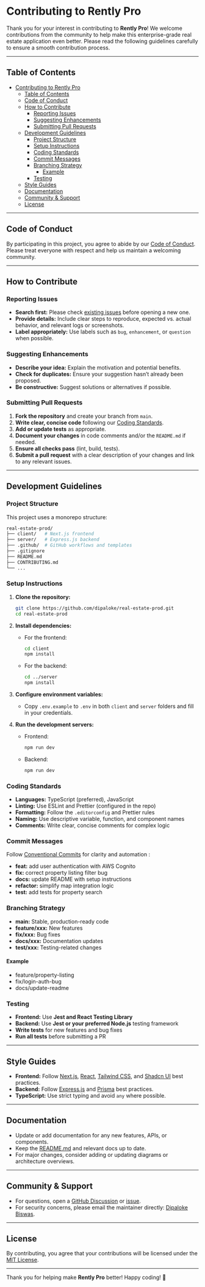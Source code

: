 # Contributing to Rently Pro

Thank you for your interest in contributing to **Rently Pro**!
We welcome contributions from the community to help make this enterprise-grade real estate application even better.
Please read the following guidelines carefully to ensure a smooth contribution process.

---

## Table of Contents

- [Contributing to Rently Pro](#contributing-to-rently-pro)
  - [Table of Contents](#table-of-contents)
  - [Code of Conduct](#code-of-conduct)
  - [How to Contribute](#how-to-contribute)
    - [Reporting Issues](#reporting-issues)
    - [Suggesting Enhancements](#suggesting-enhancements)
    - [Submitting Pull Requests](#submitting-pull-requests)
  - [Development Guidelines](#development-guidelines)
    - [Project Structure](#project-structure)
    - [Setup Instructions](#setup-instructions)
    - [Coding Standards](#coding-standards)
    - [Commit Messages](#commit-messages)
    - [Branching Strategy](#branching-strategy)
      - [Example](#example)
    - [Testing](#testing)
  - [Style Guides](#style-guides)
  - [Documentation](#documentation)
  - [Community \& Support](#community--support)
  - [License](#license)

---

## Code of Conduct

By participating in this project, you agree to abide by our [Code of Conduct](CODE_OF_CONDUCT.md).
Please treat everyone with respect and help us maintain a welcoming community.

---

## How to Contribute

### Reporting Issues

- **Search first:** Please check [existing issues](https://github.com/dipaloke/real-estate-prod/issues) before opening a new one.
- **Provide details:** Include clear steps to reproduce, expected vs. actual behavior, and relevant logs or screenshots.
- **Label appropriately:** Use labels such as `bug`, `enhancement`, or `question` when possible.

### Suggesting Enhancements

- **Describe your idea:** Explain the motivation and potential benefits.
- **Check for duplicates:** Ensure your suggestion hasn’t already been proposed.
- **Be constructive:** Suggest solutions or alternatives if possible.

### Submitting Pull Requests

1. **Fork the repository** and create your branch from `main`.
2. **Write clear, concise code** following our [Coding Standards](#coding-standards).
3. **Add or update tests** as appropriate.
4. **Document your changes** in code comments and/or the `README.md` if needed.
5. **Ensure all checks pass** (lint, build, tests).
6. **Submit a pull request** with a clear description of your changes and link to any relevant issues.

---

## Development Guidelines

### Project Structure

This project uses a monorepo structure:

```bash
real-estate-prod/
├── client/   # Next.js frontend
├── server/   # Express.js backend
├── .github/  # GitHub workflows and templates
├── .gitignore
├── README.md
├── CONTRIBUTING.md
└── ...
```

### Setup Instructions

1. **Clone the repository:**

    ```bash
    git clone https://github.com/dipaloke/real-estate-prod.git
    cd real-estate-prod
    ```

2. **Install dependencies:**
    - For the frontend:

      ```bash
      cd client
      npm install
      ```

    - For the backend:

      ```bash
      cd ../server
      npm install
      ```

3. **Configure environment variables:**
    - Copy `.env.example` to `.env` in both `client` and `server` folders and fill in your credentials.

4. **Run the development servers:**
    - Frontend:

      ```bash
      npm run dev
      ```

    - Backend:

      ```bash
      npm run dev
      ```

### Coding Standards

- **Languages:** TypeScript (preferred), JavaScript
- **Linting:** Use ESLint and Prettier (configured in the repo)
- **Formatting:** Follow the `.editorconfig` and Prettier rules
- **Naming:** Use descriptive variable, function, and component names
- **Comments:** Write clear, concise comments for complex logic

### Commit Messages

Follow [Conventional Commits](https://www.conventionalcommits.org/en/v1.0.0/) for clarity and automation :

- **feat:** add user authentication with AWS Cognito
- **fix:** correct property listing filter bug
- **docs:** update README with setup instructions
- **refactor:** simplify map integration logic
- **test:** add tests for property search

### Branching Strategy

- **main:** Stable, production-ready code
- **feature/xxx:** New features
- **fix/xxx:** Bug fixes
- **docs/xxx:** Documentation updates
- **test/xxx:** Testing-related changes

#### Example

- feature/property-listing
- fix/login-auth-bug
- docs/update-readme

### Testing

- **Frontend:** Use **Jest and React Testing Library**
- **Backend:** Use **Jest or your preferred Node.js** testing framework
- **Write tests** for new features and bug fixes
- **Run all tests** before submitting a PR

---

## Style Guides

- **Frontend:** Follow [Next.js](https://nextjs.org/docs), [React](https://react.dev/), [Tailwind CSS](https://tailwindcss.com/docs), and [Shadcn UI](https://ui.shadcn.com/docs) best practices.
- **Backend:** Follow [Express.js](https://expressjs.com/) and [Prisma](https://www.prisma.io/docs/) best practices.
- **TypeScript:** Use strict typing and avoid `any` where possible.

---

## Documentation

- Update or add documentation for any new features, APIs, or components.
- Keep the [README.md](README.md) and relevant docs up to date.
- For major changes, consider adding or updating diagrams or architecture overviews.

---

## Community & Support

- For questions, open a [GitHub Discussion](https://github.com/dipaloke/real-estate-prod/discussions) or [issue](https://github.com/dipaloke/real-estate-prod/issues).
- For security concerns, please email the maintainer directly: [Dipaloke Biswas](mailto:dipalokebiswas96@gmail.com).

---

## License

By contributing, you agree that your contributions will be licensed under the [MIT License](LICENSE).

---

Thank you for helping make **Rently Pro** better!
Happy coding! 🚀
